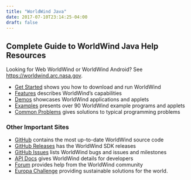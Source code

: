```yaml
---
title: "WorldWind Java"
date: 2017-07-10T23:14:25-04:00
draft: false
---
```


## Complete Guide to WorldWind Java Help Resources

Looking for Web WorldWind or WorldWind Android? See https://worldwind.arc.nasa.gov.

- [Get Started](/java/get-started/) shows you how to download and run WorldWind
- [Features](/java/features/) describes WorldWind’s capabilities
- [Demos](/java/demos/) showcases WorldWind applications and applets
- [Examples](/java/examples) presents over 90 WorldWind example programs and applets
- [Common Problems](/java/tutorials/common-problems/) gives solutions to typical programming problems

### Other Important Sites

- [GitHub](https://github.com/NASAWorldWind/WorldWindJava/) contains the most up-to-date WorldWind source code
- [GitHub Releases](https://github.com/NASAWorldWind/WorldWindJava/releases/) has the WorldWind SDK releases
- [GitHub Issues](https://github.com/NASAWorldWind/WorldWindJava/issues/) lists WorldWind bugs and issues and milestones
- [API Docs](https://nasaworldwind.github.io/WorldWindJava/) gives WorldWind details for developers
- [Forum](https://forum.worldwindcentral.com/) provides help from the WorldWind community
- [Europa Challenge](http://eurochallenge.como.polimi.it/) providing sustainable solutions for the world.